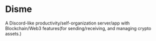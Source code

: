 # Disme
A Discord-like productivity/self-organization server/app with Blockchain/Web3 features(for sending/receiving, and managing crypto assets.)
